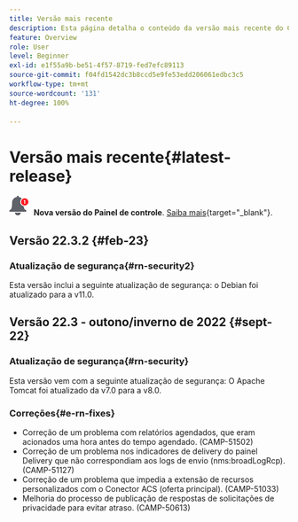```yaml
---
title: Versão mais recente
description: Esta página detalha o conteúdo da versão mais recente do Campaign Standard
feature: Overview
role: User
level: Beginner
exl-id: e1f55a9b-be51-4f57-8719-fed7efc89113
source-git-commit: f04fd1542dc3b8ccd5e9fe53edd206061edbc3c5
workflow-type: tm+mt
source-wordcount: '131'
ht-degree: 100%

---
```



# Versão mais recente{#latest-release}

![Painel de controle](assets/do-not-localize/cp-icon.png) **Nova versão do Painel de controle**. [Saiba mais](https://experienceleague.adobe.com/docs/control-panel/using/release-notes.html?lang=pt-BR){target="_blank"}.

## Versão 22.3.2 {#feb-23}

### Atualização de segurança{#rn-security2}

Esta versão inclui a seguinte atualização de segurança: o Debian foi atualizado para a v11.0.

## Versão 22.3 - outono/inverno de 2022 {#sept-22}

### Atualização de segurança{#rn-security}

Esta versão vem com a seguinte atualização de segurança: O Apache Tomcat foi atualizado da v7.0 para a v8.0.

### Correções{#e-rn-fixes}

* Correção de um problema com relatórios agendados, que eram acionados uma hora antes do tempo agendado. (CAMP-51502)
* Correção de um problema nos indicadores de delivery do painel Delivery que não correspondiam aos logs de envio (nms:broadLogRcp). (CAMP-51127)
* Correção de um problema que impedia a extensão de recursos personalizados com o Conector ACS (oferta principal). (CAMP-51033)
* Melhoria do processo de publicação de respostas de solicitações de privacidade para evitar atraso. (CAMP-50613)

